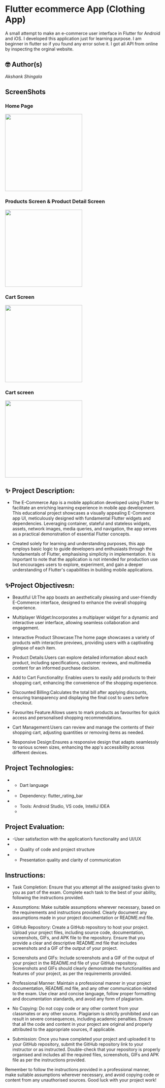 # Flutter ecommerce App (Clothing App)

A small attempt to make an e-commerce user interface in Flutter for Android and iOS. I developed this application just for learning purpose. I am beginner in flutter so if you found any error solve it. I got all API from online by inspecting the orginal website.

## 🤓 Author(s)
*Akshank Shingala*

## ScreenShots 

### Home Page 
<img src="https://github.com/akshankshingala/hanger/assets/150037897/8b2600a8-7c69-48ac-9a37-c683ae6c7a40" width="250">

### Products Screen & Product Detail Screen
<img src="https://github.com/akshankshingala/hanger/assets/150037897/8a02bb65-2dd5-4dda-b200-ebdb054f9bb8" width="250">

### Cart Screen
<img src="https://github.com/akshankshingala/hanger/assets/150037897/bb748635-46b6-4f3c-bcd9-5465060e2ea3" width="250">

### Cart screen
<img src="https://github.com/akshankshingala/hanger/assets/150037897/4b9be015-1d89-40f5-9bab-1d4070440c11" width="250">

## ✨ Project Description:
* The E-Commerce App is a mobile application developed using Flutter to
facilitate an enriching learning experience in mobile app development. This
educational project showcases a visually appealing E-Commerce app UI,
meticulously designed with fundamental Flutter widgets and dependencies.
Leveraging container, stateful and stateless widgets, assets, network images,
media queries, and navigation, the app serves as a practical demonstration of
essential Flutter concepts.

* Created solely for learning and understanding purposes, this app employs basic
logic to guide developers and enthusiasts through the fundamentals of Flutter,
emphasising simplicity in implementation. It is important to note that the
application is not intended for production use but encourages users to explore,
experiment, and gain a deeper understanding of Flutter's capabilities in building
mobile applications.

## ✨Project Objectivesn:

* Beautiful UI:The app boasts an aesthetically pleasing and user-friendly
E-Commerce interface, designed to enhance the overall shopping
experience.

* Multiplayer Widget:Incorporates a multiplayer widget for a dynamic and
interactive user interface, allowing seamless collaboration and
engagement.

* Interactive Product Showcase:The home page showcases a variety of
products with interactive previews, providing users with a captivating
glimpse of each item.

* Product Details:Users can explore detailed information about each
product, including specifications, customer reviews, and multimedia
content for an informed purchase decision.

* Add to Cart Functionality: Enables users to easily add products to their
shopping cart, enhancing the convenience of the shopping experience.

* Discounted Billing:Calculates the total bill after applying discounts,
ensuring transparency and displaying the final cost to users before
checkout.

* Favourites Feature:Allows users to mark products as favourites for quick
access and personalised shopping recommendations.

* Cart Management:Users can review and manage the contents of their
shopping cart, adjusting quantities or removing items as needed.

* Responsive Design:Ensures a responsive design that adapts seamlessly to
various screen sizes, enhancing the app's accessibility across different
devices.

## Project Technologies:

* - Dart language
* - Dependency: flutter_rating_bar
* - Tools: Android Studio, VS code, IntelliJ IDEA
  -  
 ## Project Evaluation:

* -User satisfaction with the application’s functionality and UI/UX
* - Quality of code and project structure
* - Presentation quality and clarity of communication
 
## Instructions:

* Task Completion: Ensure that you attempt all the assigned tasks given to
you as part of the exam. Complete each task to the best of your ability,
following the instructions provided.

* Assumptions: Make suitable assumptions wherever necessary, based on
the requirements and instructions provided. Clearly document any
assumptions made in your project documentation or README.md file.

* GitHub Repository: Create a GitHub repository to host your project.
Upload your project files, including source code, documentation,
screenshots, GIFs, and APK file to the repository. Ensure that you provide
a clear and descriptive README.md file that includes screenshots and a
GIF of the output of your project.

* Screenshots and GIFs: Include screenshots and a GIF of the output of
your project in the README.md file of your GitHub repository.
Screenshots and GIFs should clearly demonstrate the functionalities and
features of your project, as per the requirements provided.

* Professional Manner: Maintain a professional manner in your project
documentation, README.md file, and any other communication related
to the exam. Use clear and concise language, follow proper formatting and
documentation standards, and avoid any form of plagiarism.
 
* No Copying: Do not copy code or any other content from your classmates
or any other source. Plagiarism is strictly prohibited and can result in
severe consequences, including academic penalties. Ensure that all the
code and content in your project are original and properly attributed
to the appropriate sources, if applicable.

* Submission: Once you have completed your project and uploaded it to
your GitHub repository, submit the GitHub repository link to your
instructor or as instructed. Double-check that your repository is properly
organised and includes all the required files, screenshots, GIFs and APK
file as per the instructions provided.  

 Remember to follow the instructions provided in a professional manner,
 make suitable assumptions wherever necessary, and avoid copying code or
 content from any unauthorised sources. Good luck with your project work!











